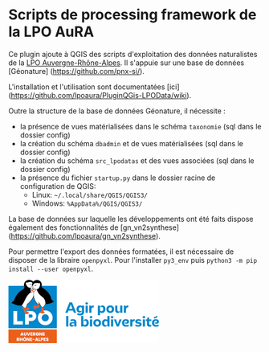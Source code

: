 # Scripts de processing framework de la LPO AuRA

Ce plugin ajoute à QGIS des scripts d'exploitation des données naturalistes de
la [LPO Auvergne-Rhône-Alpes](https://auvergne-rhone-alpes.lpo.fr/). Il s'appuie sur une base de données [Géonature] (https://github.com/pnx-si/).

L'installation et l'utilisation sont documentatées [ici] (https://github.com/lpoaura/PluginQGis-LPOData/wiki).

Outre la structure de la base de données Géonature, il nécessite :
- la présence de vues matérialisées dans le schéma `taxonomie` (sql dans le dossier config)
- la création du schéma `dbadmin` et de vues matérialisées (sql dans le dossier config)
- la création du schéma `src_lpodatas` et des vues associées (sql dans le dossier config)
- la présence du fichier `startup.py` dans le dossier racine de configuration de QGIS:
    - Linux: `~/.local/share/QGIS/QGIS3/`
    - Windows: `%AppData%/QGIS/QGIS3/`

La base de données sur laquelle les développements ont été faits dispose également des fonctionnalités de [gn_vn2synthese] (https://github.com/lpoaura/gn_vn2synthese).

Pour permettre l'export des données formatées, il est nécessaire de disposer de la libraire `openpyxl`. Pour l'installer `py3_env` puis `python3 -m pip install --user openpyxl`.

<img align="center" src="https://github.com/lpoaura/PluginQGis-LPOData/blob/develop_aura/icons/logo_lpo_aura.png"> 


